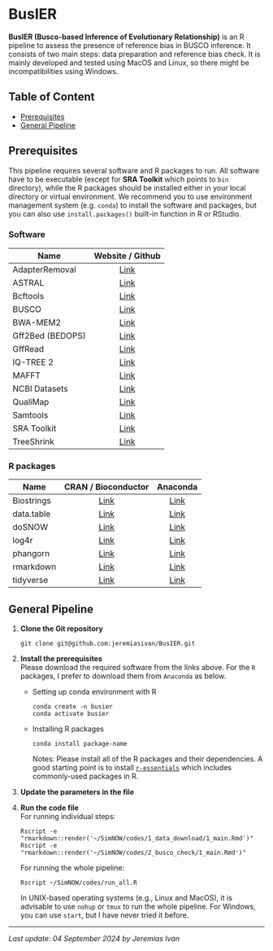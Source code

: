 # BusIER

**BusIER (Busco-based Inference of Evolutionary Relationship)** is an R pipeline to assess the presence of reference bias in BUSCO inference. It consists of two main steps: data preparation and reference bias check. It is mainly developed and tested using MacOS and Linux, so there might be incompatibilities using Windows.

## Table of Content
- <a href="#prereqs">Prerequisites</a>
- <a href="#genpipe">General Pipeline</a>

## <a id="prereqs">Prerequisites</a>
This pipeline requires several software and R packages to run. All software have to be executable (except for **SRA Toolkit** which points to `bin` directory), while the R packages should be installed either in your local directory or virtual environment. We recommend you to use environment management system (e.g. `conda`) to install the software and packages, but you can also use `install.packages()` built-in function in R or RStudio.

### Software
| Name                    | Website / Github                                                      |
| ----------------------- |:---------------------------------------------------------------------:|
| AdapterRemoval          | <a href="https://adapterremoval.readthedocs.io/en/stable/#">Link</a>  |
| ASTRAL                  | <a href="https://github.com/smirarab/ASTRAL">Link</a>                 |
| Bcftools                | <a href="https://github.com/samtools/bcftools">Link</a>               |
| BUSCO                   | <a href="https://busco.ezlab.org">Link</a>                            |
| BWA-MEM2                | <a href="https://github.com/bwa-mem2/bwa-mem2">Link</a>               |
| Gff2Bed (BEDOPS)        | <a href="https://bedops.readthedocs.io/en/latest/index.html">Link</a> |
| GffRead                 | <a href="https://github.com/gpertea/gffread">Link</a>                 |
| IQ-TREE 2               | <a href="http://www.iqtree.org">Link</a>                              |
| MAFFT                   | <a href="https://mafft.cbrc.jp/alignment/software/">Link</a>          |
| NCBI Datasets           | <a href="https://github.com/ncbi/datasets">Link</a>                   |
| QualiMap                | <a href="http://qualimap.conesalab.org/">Link</a>                     |
| Samtools                | <a href="https://github.com/samtools/samtools">Link</a>               |
| SRA Toolkit             | <a href="https://github.com/ncbi/sra-tools">Link</a>                  |
| TreeShrink              | <a href="https://github.com/uym2/TreeShrink">Link</a>                 |

### R packages
|    Name      |                                 CRAN / Bioconductor                                     |                                   Anaconda                               |
| ------------ |:---------------------------------------------------------------------------------------:|:------------------------------------------------------------------------:|
| Biostrings   | <a href="https://www.bioconductor.org/packages//2.7/bioc/html/Biostrings.html">Link</a> | <a href="https://anaconda.org/bioconda/bioconductor-biostrings">Link</a> |
| data.table   | <a href="https://cran.r-project.org/package=data.table">Link</a>                        | <a href="https://anaconda.org/conda-forge/r-data.table">Link</a>         |
| doSNOW       | <a href="https://cran.r-project.org/package=doSNOW">Link</a>                            | <a href="https://anaconda.org/conda-forge/r-dosnow">Link</a>             |
| log4r        | <a href="https://cran.r-project.org/package=log4r">Link</a>                             | <a href="https://anaconda.org/conda-forge/r-log4r">Link</a>              |
| phangorn     | <a href="https://cran.r-project.org/package=phangorn">Link</a>                          | <a href="https://anaconda.org/conda-forge/r-phangorn">Link</a>           |
| rmarkdown    | <a href="https://cran.r-project.org/package=rmarkdown">Link</a>                         | <a href="https://anaconda.org/conda-forge/r-rmarkdown">Link</a>          |
| tidyverse    | <a href="https://cran.r-project.org/package=tidyverse">Link</a>                         | <a href="https://anaconda.org/conda-forge/r-tidyverse">Link</a>          |

## <a id="genpipe">General Pipeline</a>
1. **Clone the Git repository** <br>
    ```
    git clone git@github.com:jeremiasivan/BusIER.git
    ```

2. **Install the prerequisites** <br>
    Please download the required software from the links above. For the `R` packages, I prefer to download them from `Anaconda` as below.

    - Setting up conda environment with R
        ```
        conda create -n busier
        conda activate busier
        ```
    -  Installing R packages
        ```
        conda install package-name
        ```
        Notes: Please install all of the R packages and their dependencies. A good starting point is to install <a href="https://anaconda.org/conda-forge/r-essentials">`r-essentials`</a> which includes commonly-used packages in R. 

3. **Update the parameters in the file** <br>

4. **Run the code file** <br>
    For running individual steps:
    ```
    Rscript -e "rmarkdown::render('~/SimNOW/codes/1_data_download/1_main.Rmd')"
    Rscript -e "rmarkdown::render('~/SimNOW/codes/2_busco_check/1_main.Rmd')"
    ```

    For running the whole pipeline:
    ```
    Rscript ~/SimNOW/codes/run_all.R
    ```

    In UNIX-based operating systems (e.g., Linux and MacOS), it is advisable to use `nohup` or `tmux` to run the whole pipeline. For Windows, you can use `start`, but I have never tried it before. 

---
*Last update: 04 September 2024 by Jeremias Ivan*